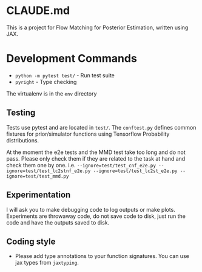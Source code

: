 # CLAUDE.md

This is a project for Flow Matching for Posterior Estimation, written using JAX.

# Development Commands

- `python -m pytest test/` - Run test suite
- `pyright` - Type checking

The virtualenv is in the `env` directory

## Testing

Tests use pytest and are located in `test/`. The `conftest.py` defines common fixtures for prior/simulator functions using Tensorflow Probability distributions.

At the moment the e2e tests and the MMD test take too long and do not pass. Please only check them if they are related to the task at hand and check them one by one. i.e. `--ignore=test/test_cnf_e2e.py --ignore=test/test_lc2stnf_e2e.py --ignore=test/test_lc2st_e2e.py --ignore=test/test_mmd.py`

## Experimentation

I will ask you to make debugging code to log outputs or make plots. Experiments are throwaway code, do not save code to disk, just run the code and have the outputs saved to disk.

## Coding style

 * Please add type annotations to your function signatures. You can use jax types from `jaxtyping`.
